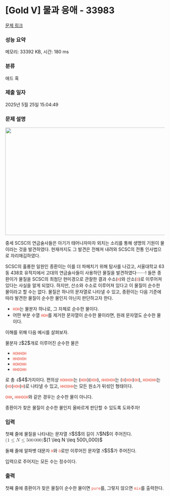 # [Gold V] 물과 응애 - 33983 

[문제 링크](https://www.acmicpc.net/problem/33983) 

### 성능 요약

메모리: 33392 KB, 시간: 180 ms

### 분류

애드 혹

### 제출 일자

2025년 5월 25일 15:04:49

### 문제 설명

<p style="text-align: center;"><img alt="" src="https://upload.acmicpc.net/ce3871b8-bf66-4c3a-9b43-dffbed415ea7/-/preview/" style="height: 340px; width: 600px;"></p>

<p>중세 SCSC의 연금술사들은 아기가 태어나자마자 외치는 소리를 통해 생명의 기원이 물이라는 것을 발견하였다. 현재까지도 그 발견은 전해져 내려와 SCSC의 전통 인사법으로 자리매김하였다.</p>

<p>SCSC의 훌륭한 일원인 종환이는 이를 더 파헤치기 위해 탐사를 나갔고, 서울대학교 63동 438호 유적지에서 고대의 연금술사들이 사용하던 물질을 발견하였다⋯⋯! 들뜬 종환이가 물질을 SCSC의 최첨단 현미경으로 관찰한 결과 수소(<span style="color:#e74c3c;"><code>H</code></span>)와 산소(<span style="color:#e74c3c;"><code>O</code></span>)로 이루어져 있다는 사실을 알게 되었다. 하지만, 산소와 수소로 이루어져 있다고 이 물질이 순수한 물이라고 할 수는 없다. 물질은 하나의 문자열로 나타낼 수 있고, 종환이는 다음 기준에 따라 발견한 물질이 순수한 물인지 아닌지 판단하고자 한다.</p>

<ul>
	<li><span style="color:#e74c3c;"><code>HOH</code></span>는 물분자 하나로, 그 자체로 순수한 물이다.</li>
	<li>어떤 부분 수열 <span style="color:#e74c3c;"><code>HOH</code></span>를 제거한 문자열이 순수한 물이라면, 원래 문자열도 순수한 물이다.</li>
</ul>

<p>이해를 위해 다음 예시를 살펴보자.</p>

<p>물분자 <mjx-container class="MathJax" jax="CHTML" style="font-size: 109%; position: relative;"><mjx-math class="MJX-TEX" aria-hidden="true"><mjx-mn class="mjx-n"><mjx-c class="mjx-c32"></mjx-c></mjx-mn></mjx-math><mjx-assistive-mml unselectable="on" display="inline"><math xmlns="http://www.w3.org/1998/Math/MathML"><mn>2</mn></math></mjx-assistive-mml><span aria-hidden="true" class="no-mathjax mjx-copytext">$2$</span></mjx-container>개로 이루어진 순수한 물은</p>

<ul>
	<li><code><span style="color:#e74c3c;">HOHHOH</span></code></li>
	<li><code><span style="color:#e74c3c;">HHOHOH</span></code></li>
	<li><code><span style="color:#e74c3c;">HOHOHH</span></code></li>
	<li><code><span style="color:#e74c3c;">HHOOHH</span></code></li>
</ul>

<p>로 총 <mjx-container class="MathJax" jax="CHTML" style="font-size: 109%; position: relative;"><mjx-math class="MJX-TEX" aria-hidden="true"><mjx-mn class="mjx-n"><mjx-c class="mjx-c34"></mjx-c></mjx-mn></mjx-math><mjx-assistive-mml unselectable="on" display="inline"><math xmlns="http://www.w3.org/1998/Math/MathML"><mn>4</mn></math></mjx-assistive-mml><span aria-hidden="true" class="no-mathjax mjx-copytext">$4$</span></mjx-container>가지이다. 편의상 <span style="color:#e74c3c;"><code>HOHHOH</code></span>는 (<span style="color:#e74c3c;"><code>HOH</code></span>)(<span style="color:#e74c3c;"><code>HOH</code></span>), <span style="color:#e74c3c;"><code>HHOHOH</code></span>는 (<span style="color:#e74c3c;"><code>H</code></span>(<span style="color:#e74c3c;"><code>HOH</code></span>)<span style="color:#e74c3c;"><code>OH</code></span>), <span style="color:#e74c3c;"><code>HOHOHH</code></span>는 (<span style="color:#e74c3c;"><code>HO</code></span>(<span style="color:#e74c3c;"><code>HOH</code></span>)<span style="color:#e74c3c;"><code>H</code></span>)로 나타낼 수 있고, <span style="color:#e74c3c;"><code>HHOOHH</code></span>는 모든 원소가 뒤섞인 형태이다.</p>

<p><span style="color:#e74c3c;"><code>OHH</code></span>, <span style="color:#e74c3c;"><code>HHHOOH</code></span>와 같은 경우는 순수한 물이 아니다.</p>

<p>종환이가 찾은 물질이 순수한 물인지 올바르게 판단할 수 있도록 도와주자!</p>

### 입력 

 <p>첫째 줄에 물질을 나타내는 문자열 <mjx-container class="MathJax" jax="CHTML" style="font-size: 109%; position: relative;"><mjx-math class="MJX-TEX" aria-hidden="true"><mjx-mi class="mjx-i"><mjx-c class="mjx-c1D446 TEX-I"></mjx-c></mjx-mi></mjx-math><mjx-assistive-mml unselectable="on" display="inline"><math xmlns="http://www.w3.org/1998/Math/MathML"><mi>S</mi></math></mjx-assistive-mml><span aria-hidden="true" class="no-mathjax mjx-copytext">$S$</span></mjx-container>의 길이 <mjx-container class="MathJax" jax="CHTML" style="font-size: 109%; position: relative;"><mjx-math class="MJX-TEX" aria-hidden="true"><mjx-mi class="mjx-i"><mjx-c class="mjx-c1D441 TEX-I"></mjx-c></mjx-mi></mjx-math><mjx-assistive-mml unselectable="on" display="inline"><math xmlns="http://www.w3.org/1998/Math/MathML"><mi>N</mi></math></mjx-assistive-mml><span aria-hidden="true" class="no-mathjax mjx-copytext">$N$</span></mjx-container>이 주어진다. <mjx-container class="MathJax" jax="CHTML" style="font-size: 109%; position: relative;"><mjx-math class="MJX-TEX" aria-hidden="true"><mjx-mo class="mjx-n"><mjx-c class="mjx-c28"></mjx-c></mjx-mo><mjx-mn class="mjx-n"><mjx-c class="mjx-c31"></mjx-c></mjx-mn><mjx-mo class="mjx-n" space="4"><mjx-c class="mjx-c2264"></mjx-c></mjx-mo><mjx-mi class="mjx-i" space="4"><mjx-c class="mjx-c1D441 TEX-I"></mjx-c></mjx-mi><mjx-mo class="mjx-n" space="4"><mjx-c class="mjx-c2264"></mjx-c></mjx-mo><mjx-mn class="mjx-n" space="4"><mjx-c class="mjx-c35"></mjx-c><mjx-c class="mjx-c30"></mjx-c><mjx-c class="mjx-c30"></mjx-c></mjx-mn><mjx-mstyle><mjx-mspace style="width: 0.167em;"></mjx-mspace></mjx-mstyle><mjx-mn class="mjx-n"><mjx-c class="mjx-c30"></mjx-c><mjx-c class="mjx-c30"></mjx-c><mjx-c class="mjx-c30"></mjx-c></mjx-mn><mjx-mo class="mjx-n"><mjx-c class="mjx-c29"></mjx-c></mjx-mo></mjx-math><mjx-assistive-mml unselectable="on" display="inline"><math xmlns="http://www.w3.org/1998/Math/MathML"><mo stretchy="false">(</mo><mn>1</mn><mo>≤</mo><mi>N</mi><mo>≤</mo><mn>500</mn><mstyle scriptlevel="0"><mspace width="0.167em"></mspace></mstyle><mn>000</mn><mo stretchy="false">)</mo></math></mjx-assistive-mml><span aria-hidden="true" class="no-mathjax mjx-copytext">$(1 \leq N \leq 500\,000)$</span> </mjx-container></p>

<p>둘째 줄에 알파벳 대문자 <code><span style="color:#e74c3c;">H</span></code>와 <code><span style="color:#e74c3c;">O</span></code>로만 이루어진 문자열 <mjx-container class="MathJax" jax="CHTML" style="font-size: 109%; position: relative;"><mjx-math class="MJX-TEX" aria-hidden="true"><mjx-mi class="mjx-i"><mjx-c class="mjx-c1D446 TEX-I"></mjx-c></mjx-mi></mjx-math><mjx-assistive-mml unselectable="on" display="inline"><math xmlns="http://www.w3.org/1998/Math/MathML"><mi>S</mi></math></mjx-assistive-mml><span aria-hidden="true" class="no-mathjax mjx-copytext">$S$</span></mjx-container>가 주어진다.</p>

<p>입력으로 주어지는 모든 수는 정수이다.</p>

### 출력 

 <p>첫째 줄에 종환이가 찾은 물질이 순수한 물이면 <code><span style="color:#e74c3c;">pure</span></code>를, 그렇지 않으면 <code><span style="color:#e74c3c;">mix</span></code>를 출력한다.</p>

